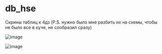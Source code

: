 # db_hse
Скрины таблиц к 4дз (P.S. нужно было мне разбить их на схемы, чтобы не было все в куче, не сообразил сразу)


![image](https://user-images.githubusercontent.com/79518901/194830538-d965d1f1-f8c7-48e7-a016-2d664652bab7.png)

![image](https://user-images.githubusercontent.com/79518901/194830703-c6433ffe-32f2-4d13-af9c-1afaee59aeef.png)


